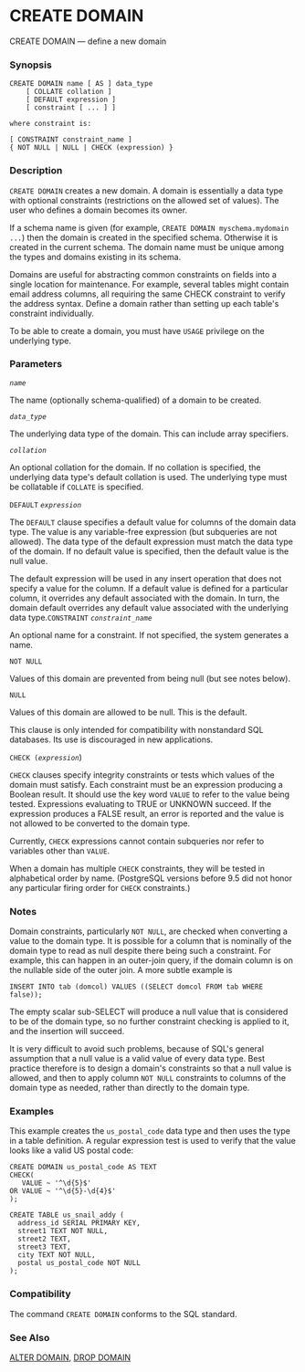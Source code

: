 # CREATE DOMAIN

CREATE DOMAIN — define a new domain

### Synopsis

```text
CREATE DOMAIN name [ AS ] data_type
    [ COLLATE collation ]
    [ DEFAULT expression ]
    [ constraint [ ... ] ]

where constraint is:

[ CONSTRAINT constraint_name ]
{ NOT NULL | NULL | CHECK (expression) }
```

### Description

`CREATE DOMAIN` creates a new domain. A domain is essentially a data type with optional constraints \(restrictions on the allowed set of values\). The user who defines a domain becomes its owner.

If a schema name is given \(for example, `CREATE DOMAIN myschema.mydomain ...`\) then the domain is created in the specified schema. Otherwise it is created in the current schema. The domain name must be unique among the types and domains existing in its schema.

Domains are useful for abstracting common constraints on fields into a single location for maintenance. For example, several tables might contain email address columns, all requiring the same CHECK constraint to verify the address syntax. Define a domain rather than setting up each table's constraint individually.

To be able to create a domain, you must have `USAGE` privilege on the underlying type.

### Parameters

_`name`_

The name \(optionally schema-qualified\) of a domain to be created.

_`data_type`_

The underlying data type of the domain. This can include array specifiers.

_`collation`_

An optional collation for the domain. If no collation is specified, the underlying data type's default collation is used. The underlying type must be collatable if `COLLATE` is specified.

`DEFAULT` _`expression`_

The `DEFAULT` clause specifies a default value for columns of the domain data type. The value is any variable-free expression \(but subqueries are not allowed\). The data type of the default expression must match the data type of the domain. If no default value is specified, then the default value is the null value.

The default expression will be used in any insert operation that does not specify a value for the column. If a default value is defined for a particular column, it overrides any default associated with the domain. In turn, the domain default overrides any default value associated with the underlying data type.`CONSTRAINT` _`constraint_name`_

An optional name for a constraint. If not specified, the system generates a name.

`NOT NULL`

Values of this domain are prevented from being null \(but see notes below\).

`NULL`

Values of this domain are allowed to be null. This is the default.

This clause is only intended for compatibility with nonstandard SQL databases. Its use is discouraged in new applications.

`CHECK (`_`expression`_\)

`CHECK` clauses specify integrity constraints or tests which values of the domain must satisfy. Each constraint must be an expression producing a Boolean result. It should use the key word `VALUE` to refer to the value being tested. Expressions evaluating to TRUE or UNKNOWN succeed. If the expression produces a FALSE result, an error is reported and the value is not allowed to be converted to the domain type.

Currently, `CHECK` expressions cannot contain subqueries nor refer to variables other than `VALUE`.

When a domain has multiple `CHECK` constraints, they will be tested in alphabetical order by name. \(PostgreSQL versions before 9.5 did not honor any particular firing order for `CHECK` constraints.\)

### Notes

Domain constraints, particularly `NOT NULL`, are checked when converting a value to the domain type. It is possible for a column that is nominally of the domain type to read as null despite there being such a constraint. For example, this can happen in an outer-join query, if the domain column is on the nullable side of the outer join. A more subtle example is

```text
INSERT INTO tab (domcol) VALUES ((SELECT domcol FROM tab WHERE false));
```

The empty scalar sub-SELECT will produce a null value that is considered to be of the domain type, so no further constraint checking is applied to it, and the insertion will succeed.

It is very difficult to avoid such problems, because of SQL's general assumption that a null value is a valid value of every data type. Best practice therefore is to design a domain's constraints so that a null value is allowed, and then to apply column `NOT NULL` constraints to columns of the domain type as needed, rather than directly to the domain type.

### Examples

This example creates the `us_postal_code` data type and then uses the type in a table definition. A regular expression test is used to verify that the value looks like a valid US postal code:

```text
CREATE DOMAIN us_postal_code AS TEXT
CHECK(
   VALUE ~ '^\d{5}$'
OR VALUE ~ '^\d{5}-\d{4}$'
);

CREATE TABLE us_snail_addy (
  address_id SERIAL PRIMARY KEY,
  street1 TEXT NOT NULL,
  street2 TEXT,
  street3 TEXT,
  city TEXT NOT NULL,
  postal us_postal_code NOT NULL
);
```

### Compatibility

The command `CREATE DOMAIN` conforms to the SQL standard.

### See Also

[ALTER DOMAIN](https://www.postgresql.org/docs/10/static/sql-alterdomain.html), [DROP DOMAIN](https://www.postgresql.org/docs/10/static/sql-dropdomain.html)

